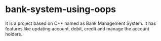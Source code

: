 # bank-system-using-oops
It is a project based on C++ named as Bank Management System. It has features like updating account, debit, credit and manage the account holders.
